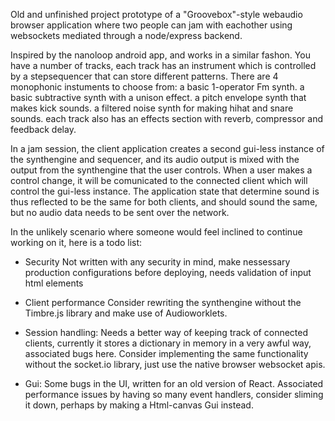 Old and unfinished project prototype of a "Groovebox"-style webaudio browser application where two people can jam with eachother using websockets mediated through a node/express backend.

Inspired by the nanoloop android app, and works in a similar fashon.
You have a number of tracks, each track has an instrument which is controlled by a stepsequencer that can store different patterns.
There are 4 monophonic instuments to choose from: 
a basic 1-operator Fm synth.
a basic subtractive synth with a unison effect.
a pitch envelope synth that makes kick sounds.
a filtered noise synth for making hihat and snare sounds.
each track also has an effects section with reverb, compressor and feedback delay.

In a jam session, the client application creates a second gui-less instance of the synthengine and sequencer, 
and its audio output is mixed with the output from the synthengine that the user controls.
When a user makes a control change, it will be comunicated to the connected client which will control the gui-less instance. 
The application state that determine sound is thus reflected to be the same for both clients, and should sound the same, 
but no audio data needs to be sent over the network.     

In the unlikely scenario where someone would feel inclined to continue working on it, here is a todo list:
* Security
Not written with any security in mind, make nessessary production configurations before deploying, 
needs validation of input html elements 

* Client performance
Consider rewriting the synthengine without the Timbre.js library and make use of Audioworklets.

* Session handling:
Needs a better way of keeping track of connected clients, currently it stores a dictionary in memory in a very awful way,
associated bugs here. Consider implementing the same functionality without the socket.io library, just use the native browser websocket apis.

* Gui:
Some bugs in the UI, written for an old version of React. Associated performance issues by having so many event handlers, 
consider sliming it down, perhaps by making a Html-canvas Gui instead.









